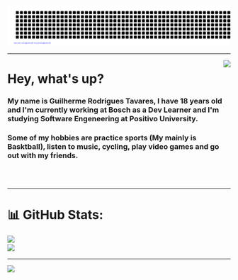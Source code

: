 ![gitartwork](gitartwork.svg)

---

<img align="right" height="250px" src="https://i.pinimg.com/originals/55/ba/ff/55baff26b6cc66fcd451633c26c181ca.jpg"/>
<h1 align="left">Hey, what's up?</h1>
<h3 align="left">My name is Guilherme Rodrigues Tavares, I have 18 years old and I'm currently working at Bosch as a Dev Learner and I'm studying Software Engeneering at Positivo University.</h3>
<h3 align="left">Some of my hobbies are practice sports (My mainly is Basktball), listen to music, cycling, play video games and go out with my friends.</h3>

<br><br>

---

# 📊 GitHub Stats:
![](https://github-readme-streak-stats.herokuapp.com/?user=tavares-gui&theme=neon&hide_border=false)</br>
![](https://github-readme-stats.vercel.app/api/top-langs/?username=tavares-gui&theme=neon&hide_border=false&include_all_commits=false&count_private=false&layout=compact)

---

[![](https://visitcount.itsvg.in/api?id=tavares-gui&icon=2&color=11)](https://visitcount.itsvg.in)
